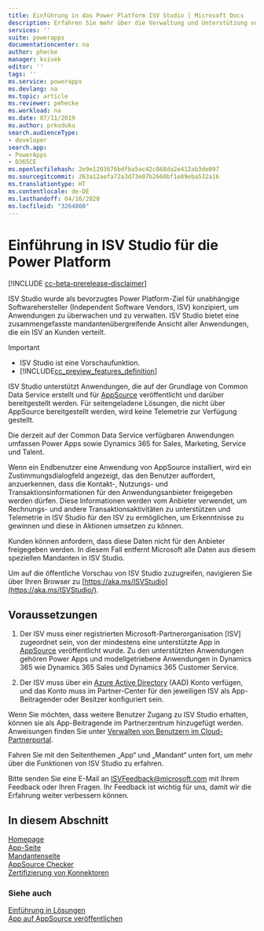 ```yaml
---
title: Einführung in das Power Platform ISV Studio | Microsoft Docs
description: Erfahren Sie mehr über die Verwaltung und Unterstützung von Apps über das ISV Studio-Portal
services: ''
suite: powerapps
documentationcenter: na
author: phecke
manager: kvivek
editor: ''
tags: ''
ms.service: powerapps
ms.devlang: na
ms.topic: article
ms.reviewer: pehecke
ms.workload: na
ms.date: 07/11/2019
ms.author: prkoduku
search.audienceType:
- developer
search.app:
- PowerApps
- D365CE
ms.openlocfilehash: 2e9e1203676bdfba5ac42c868da2e412ab3de097
ms.sourcegitcommit: 263a12aefa72a3d73e07b2660bf1e89eba532a16
ms.translationtype: HT
ms.contentlocale: de-DE
ms.lasthandoff: 04/16/2020
ms.locfileid: "3264860"
---
```

# <a name="introduction-to-isv-studio-for-the-power-platform"></a>Einführung in ISV Studio für die Power Platform

[!INCLUDE [cc-beta-prerelease-disclaimer](../../includes/cc-beta-prerelease-disclaimer.md)]

ISV Studio wurde als bevorzugtes Power Platform-Ziel für unabhängige Softwarehersteller (Independent Software Vendors, ISV) konzipiert, um Anwendungen zu überwachen und zu verwalten. ISV Studio bietet eine zusammengefasste mandantenübergreifende Ansicht aller Anwendungen, die ein ISV an Kunden verteilt.

> [!IMPORTANT]
>
> - ISV Studio ist eine Vorschaufunktion.
> - [!INCLUDE[cc_preview_features_definition](../../includes/cc-preview-features-definition.md)]

ISV Studio unterstützt Anwendungen, die auf der Grundlage von Common Data Service erstellt und für [AppSource](https://appsource.microsoft.com/) veröffentlicht und darüber bereitgestellt werden. Für seitengeladene Lösungen, die nicht über AppSource bereitgestellt werden, wird keine Telemetrie zur Verfügung gestellt.

Die derzeit auf der Common Data Service verfügbaren Anwendungen umfassen Power Apps sowie Dynamics 365 for Sales, Marketing, Service und Talent.

Wenn ein Endbenutzer eine Anwendung von AppSource installiert, wird ein Zustimmungsdialogfeld angezeigt, das den Benutzer auffordert, anzuerkennen, dass die Kontakt-, Nutzungs- und Transaktionsinformationen für den Anwendungsanbieter freigegeben werden dürfen. Diese Informationen werden vom Anbieter verwendet, um Rechnungs- und andere Transaktionsaktivitäten zu unterstützen und Telemetrie in ISV Studio für den ISV zu ermöglichen, um Erkenntnisse zu gewinnen und diese in Aktionen umsetzen zu können.

Kunden können anfordern, dass diese Daten nicht für den Anbieter freigegeben werden. In diesem Fall entfernt Microsoft alle Daten aus diesem speziellen Mandanten in ISV Studio.

Um auf die öffentliche Vorschau von ISV Studio zuzugreifen, navigieren Sie über Ihren Browser zu [https://aka.ms/ISVStudio](https://aka.ms/ISVStudio/).

## <a name="pre-requisites"></a>Voraussetzungen

1. Der ISV muss einer registrierten Microsoft-Partnerorganisation [ISV] zugeordnet sein, von der mindestens eine unterstützte App in [AppSource](https://appsource.microsoft.com/) veröffentlicht wurde. Zu den unterstützten Anwendungen gehören Power Apps und modellgetriebene Anwendungen in Dynamics 365 wie Dynamics 365 Sales und Dynamics 365 Customer Service.

2. Der ISV muss über ein [Azure Active Directory](https://azure.microsoft.com/services/active-directory/) (AAD) Konto verfügen, und das Konto muss im Partner-Center für den jeweiligen ISV als App-Beitragender oder Besitzer konfiguriert sein.

Wenn Sie möchten, dass weitere Benutzer Zugang zu ISV Studio erhalten, können sie als App-Beitragende im Partnerzentrum hinzugefügt werden.  Anweisungen finden Sie unter [Verwalten von Benutzern im Cloud-Partnerportal](https://docs.microsoft.com/azure/marketplace/cloud-partner-portal-orig/cloud-partner-portal-manage-users).

Fahren Sie mit den Seitenthemen „App“ und „Mandant“ unten fort, um mehr über die Funktionen von ISV Studio zu erfahren.

Bitte senden Sie eine E-Mail an [ISVFeedback@microsoft.com](mailto:ISVFeedback@microsoft.com) mit Ihrem Feedback oder Ihren Fragen. Ihr Feedback ist wichtig für uns, damit wir die Erfahrung weiter verbessern können.

## <a name="in-this-section"></a>In diesem Abschnitt

[Homepage](isv-app-management-homepage.md)  
[App-Seite](isv-app-management-apppage.md)<br/> 
[Mandantenseite](isv-app-management-tenantpage.md)<br/>
[AppSource Checker](isv-app-management-appsource-checker.md)<br/>
[Zertifizierung von Konnektoren](isv-app-management-certification.md)

### <a name="see-also"></a>Siehe auch

[Einführung in Lösungen](introduction-solutions.md)  
[App auf AppSource veröffentlichen](publish-app-appsource.md)
